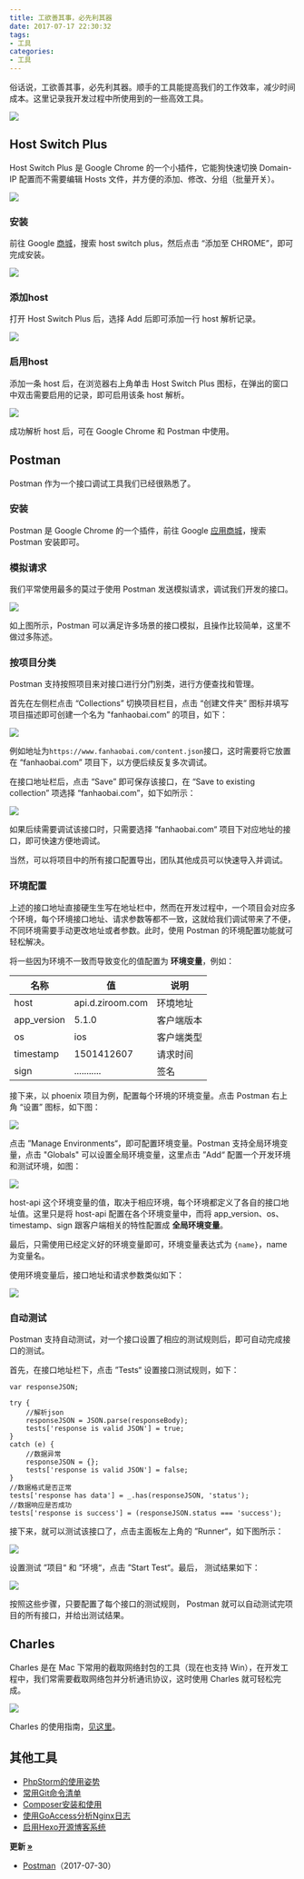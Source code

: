 ```yaml
---
title: 工欲善其事，必先利其器
date: 2017-07-17 22:30:32
tags:
- 工具
categories:
- 工具
---
```


俗话说，工欲善其事，必先利其器。顺手的工具能提高我们的工作效率，减少时间成本。这里记录我开发过程中所使用到的一些高效工具。

![](https://img.fanhaobai.com/2017/07/tools/4e4a0e11-4c0d-4909-a838-2a60c47986d2.jpg)<!--more-->

## Host Switch Plus

Host Switch Plus 是 Google Chrome 的一个小插件，它能狗快速切换 Domain-IP 配置而不需要编辑 Hosts 文件，并方便的添加、修改、分组（批量开关）。

![](https://img.fanhaobai.com/2017/07/tools/a68431a9-aa50-4e03-a54c-25da1383fb49.png)

### 安装

前往 Google [商城](https://chrome.google.com/webstore/category/extensions)，搜索 host switch plus，然后点击 “添加至 CHROME”，即可完成安装。

![](https://img.fanhaobai.com/2017/07/tools/d432be9d-c671-42cf-ac5c-2239443f0ced.png)

### 添加host

打开 Host Switch Plus 后，选择 Add 后即可添加一行 host 解析记录。

![](https://img.fanhaobai.com/2017/07/tools/43750698-8113-4ce8-b0a7-3dbd38d481de.png)

### 启用host

添加一条 host 后，在浏览器右上角单击 Host Switch Plus 图标，在弹出的窗口中双击需要启用的记录，即可启用该条 host 解析。

![](https://img.fanhaobai.com/2017/07/tools/5f54093a-5e69-4b3e-b78a-fc0c51363cb8.png)

成功解析 host 后，可在 Google Chrome 和 Postman 中使用。

## Postman

Postman 作为一个接口调试工具我们已经很熟悉了。

### 安装

Postman 是 Google Chrome 的一个插件，前往 Google [应用商城](https://chrome.google.com/webstore/category/extensions)，搜索 Postman 安装即可。

### 模拟请求

我们平常使用最多的莫过于使用 Postman 发送模拟请求，调试我们开发的接口。

![](https://img.fanhaobai.com/2017/07/tools/ec2dc0e8-d369-40a8-ad7d-fc1e3d061d16.png)

如上图所示，Postman 可以满足许多场景的接口模拟，且操作比较简单，这里不做过多陈述。

### 按项目分类

Postman 支持按照项目来对接口进行分门别类，进行方便查找和管理。

首先在左侧栏点击 “Collections” 切换项目栏目，点击 “创建文件夹” 图标并填写项目描述即可创建一个名为 "fanhaobai.com” 的项目，如下：

![](https://img.fanhaobai.com/2017/07/tools/59a36935-0068-4a4c-a004-786bf78993d5.png)

例如地址为`https://www.fanhaobai.com/content.json`接口，这时需要将它放置在 “fanhaobai.com” 项目下，以方便后续反复多次调试。

在接口地址栏后，点击 “Save” 即可保存该接口，在 “Save to existing collection” 项选择 “fanhaobai.com”，如下如所示：

![](https://img.fanhaobai.com/2017/07/tools/a25a2996-6a5e-4292-b773-651b868d5523.png)

如果后续需要调试该接口时，只需要选择 ”fanhaobai.com“ 项目下对应地址的接口，即可快速方便地调试。

当然，可以将项目中的所有接口配置导出，团队其他成员可以快速导入并调试。

### 环境配置

上述的接口地址直接硬生生写在地址栏中，然而在开发过程中，一个项目会对应多个环境，每个环境接口地址、请求参数等都不一致，这就给我们调试带来了不便，不同环境需要手动更改地址或者参数。此时，使用 Postman 的环境配置功能就可轻松解决。

将一些因为环境不一致而导致变化的值配置为 **环境变量**，例如：

| 名称          | 值                  | 说明 |
| ----------- | -------------------- | ----- |
| host        | api.d.ziroom.com     | 环境地址  |
| app_version | 5.1.0                | 客户端版本 |
| os          | ios                  | 客户端类型 |
| timestamp   | 1501412607           | 请求时间  |
| sign        | ...........          | 签名    |

接下来，以 phoenix 项目为例，配置每个环境的环境变量。点击 Postman 右上角 “设置” 图标，如下图：

![](https://img.fanhaobai.com/2017/07/tools/974dbaee-be3f-4a9c-874c-68c5de584403.png)

点击 ”Manage Environments“，即可配置环境变量。Postman 支持全局环境变量，点击 "Globals" 可以设置全局环境变量，这里点击 ”Add“ 配置一个开发环境和测试环境，如图：

![](https://img.fanhaobai.com/2017/07/tools/e3089043-bd3d-4a0f-b284-669b6f07a791.png)

host-api 这个环境变量的值，取决于相应环境，每个环境都定义了各自的接口地址值。这里只是将 host-api 配置在各个环境变量中，而将 app_version、os、timestamp、sign 跟客户端相关的特性配置成 **全局环境变量**。

最后，只需使用已经定义好的环境变量即可，环境变量表达式为 `{name}`，name 为变量名。

使用环境变量后，接口地址和请求参数类似如下：

![](https://img.fanhaobai.com/2017/07/tools/a3b57584-fb7b-470f-84e4-5213f25113ea.png)

### 自动测试

Postman 支持自动测试，对一个接口设置了相应的测试规则后，即可自动完成接口的测试。

首先，在接口地址栏下，点击 ”Tests“ 设置接口测试规则，如下：

```JS
var responseJSON;

try { 
    //解析json
    responseJSON = JSON.parse(responseBody); 
    tests['response is valid JSON'] = true;
}
catch (e) { 
    //数据异常
    responseJSON = {}; 
    tests['response is valid JSON'] = false;
}
//数据格式是否正常
tests['response has data'] = _.has(responseJSON, 'status');
//数据响应是否成功
tests['response is success'] = (responseJSON.status === 'success');
```

接下来，就可以测试该接口了，点击主面板左上角的 ”Runner“，如下图所示：

![](https://img.fanhaobai.com/2017/07/tools/365e357b-8a3f-48c7-a9a3-76611d66986a.png)

设置测试 ”项目“ 和 ”环境“，点击 ”Start Test“。最后， 测试结果如下：

![](https://img.fanhaobai.com/2017/07/tools/972d2bac-0d4b-4095-b0ba-28a5f252f314.png)

按照这些步骤，只要配置了每个接口的测试规则， Postman 就可以自动测试完项目的所有接口，并给出测试结果。

## Charles

Charles 是在 Mac 下常用的截取网络封包的工具（现在也支持 Win），在开发工程中，我们常需要截取网络包并分析通讯协议，这时使用 Charles 就可轻松完成。

![](https://img.fanhaobai.com/2017/07/tools/0dc3e6f6-250e-4172-af30-83b91cfddf76.png)

Charles 的使用指南，[见这里](https://www.fanhaobai.com/2017/07/charles.html)。

## 其他工具
* [PhpStorm的使用姿势](https://www.fanhaobai.com/2017/05/phpstorm-posture.html)
* [常用Git命令清单](https://www.fanhaobai.com/2017/04/git-command.html)
* [Composer安装和使用](https://www.fanhaobai.com/2017/05/composer.html)
* [使用GoAccess分析Nginx日志](https://www.fanhaobai.com/2017/06/go-access.html)
* [启用Hexo开源博客系统](https://www.fanhaobai.com/2017/03/install-hexo.html)

<strong>更新 [»]()</strong>
* [Postman](https://www.fanhaobai.com/2017/07/tools.html#Postman)（2017-07-30）

